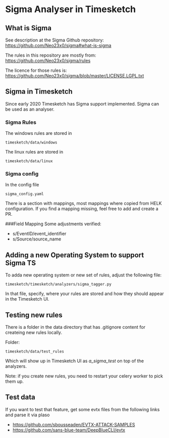 # Sigma Analyser in Timesketch

## What is Sigma

See description at the Sigma Github repository: https://github.com/Neo23x0/sigma#what-is-sigma

The rules in this repository are mostly from: https://github.com/Neo23x0/sigma/rules

The licence for those rules is: https://github.com/Neo23x0/sigma/blob/master/LICENSE.LGPL.txt

## Sigma in Timesketch

Since early 2020 Timesketch has Sigma support implemented. Sigma can be used as an analyser.

### Sigma Rules

The windows rules are stored in 
```
timesketch/data/windows
```

The linux rules are stored in
```
timesketch/data/linux
```

### Sigma config

In the config file
```
sigma_config.yaml
```

There is a section with mappings, most mappings where copied from HELK configuration.
If you find a mapping missing, feel free to add and create a PR.

###Field Mapping
Some adjustments verified:

- s/EventID/event_identifier
- s/Source/source_name

## Adding a new Operating System to support Sigma TS

To adda  new operating system or new set of rules, adjust the following file:
```
timesketch/timesketch/analyzers/sigma_tagger.py
```

In that file, specify, where your rules are stored and how they should appear in the Timesketch UI.

## Testing new rules

There is a folder in the data directory that has .gitignore content for createing new rules locally.
 
Folder:
```
timesketch/data/test_rules 
```

Which will show up in Timesketch UI as *a_sigma_test* on top of the analyzers.

Note: if you create new rules, you need to restart your celery worker to pick them up.

## Test data

If you want to test that feature, get some evtx files from the following
 links and parse it via plaso

- https://github.com/sbousseaden/EVTX-ATTACK-SAMPLES
- https://github.com/sans-blue-team/DeepBlueCLI/evtx
